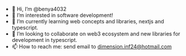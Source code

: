 - 👋 Hi, I’m @benya4032
- 👀 I’m interested in software development!
- 🌱 I’m currently learning web concepts and libraries, nextjs and typescript.
- 💞️ I’m looking to collaborate on web3 ecosystem and new libraries for development in typescript.
- 📫 How to reach me: send email to dimension.inf24@hotmail.com

<!---
benya72/benya72 is a ✨ special ✨ repository because its `README.md` (this file) appears on your GitHub profile.
You can click the Preview link to take a look at your changes.
--->
